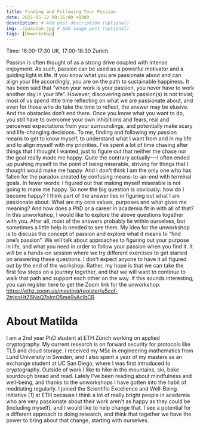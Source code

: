 ```yaml
---
title: Finding and Following Your Passion
date: 2021-05-12 00:16:00 +0300
description: # Add post description (optional)
img: ./passion.jpg # Add image post (optional)
tags: [Unworkshop]
---
```


Time: 16:00-17:30 UK, 17:00-18:30 Zurich.

Passion is often thought of as a strong drive coupled with intense enjoyment. As such, passion can be used as a powerful motivator and a guiding light in life. If you know what you are passionate about and can align your life accordingly, you are on the path to sustainable happiness. It has been said that “when your work is your passion, you never have to work another day in your life”.
However, discovering one’s passion(s) is not trivial; most of us spend little time reflecting on what we are passionate about, and even for those who do take the time to reflect, the answer may be elusive. And the obstacles don’t end there. Once you know what you want to do, you still have to overcome your own inhibitions and fears, real and perceived expectations from your surroundings, and potentially make scary and life-changing decisions.
To me, finding and following my passion means to get to know myself, to understand what I want from and in my life and to align myself with my priorities. I've spent a lot of time chasing after things that I thought I wanted, just to figure out that neither the chase nor the goal really made me happy. Quite the contrary actually---I often ended up pushing myself to the point of being miserable, striving for things that I thought would make me happy. And I don't think I am the only one who has fallen for the paradox created by confusing means-to-an-end with terminal goals. In fewer words: I figured out that making myself miserable is not going to make me happy.
So now the big question is obviously: how do I become happy? I think part of the answer lies in figuring out what I am passionate about. What are my core values, purposes and what gives me meaning? And how does a PhD or a career in academia fit in with all of that?
In this unworkshop, I would like to explore the above questions together with you. After all, most of the answers probably lie within ourselves, but sometimes a little help is needed to see them. My idea for the unworkshop is to discuss the concept of passion and explore what it means to “find one’s passion”. We will talk about approaches to figuring out your purpose in life, and what you need in order to follow your passion when you find it. It will be a hands-on session where we try different exercises to get started on answering these questions. I don't expect anyone to have it all figured out by the end of the workshop. Rather, my hope is that we can take the first few steps on a journey together, and that we will want to continue to walk that path and support each other on the way.
If this sounds interesting, you can register here to get the Zoom link for the unworkshop: https://ethz.zoom.us/meeting/register/u5cof-2trjooHtZ6NaQ7olrcO5me9vAcibCR

# About Matilda

I am a 2nd year PhD student at ETH Zürich working on applied cryptography. My current research is on forward security for protocols like TLS and cloud storage. I received my MSc in engineering mathematics from Lund University in Sweden, and I also spent a year of my masters as an exchange student at UC San Diego, where I was first introduced to cryptography.
Outside of work I like to hike in the mountains, ski, bake sourdough bread and read. Lately I've been reading about mindfulness and well-being, and thanks to the unworkshops I have gotten into the habit of meditating regularly.
I joined the Scientific Excellence and Well-Being initiative [1] at ETH because I think a lot of really bright people in academia who are very passionate about their work aren't as happy as they could be (including myself), and I would like to help change that. I see a potential for a different approach to doing research, and think that together we have the power to bring about that change, starting with ourselves.

